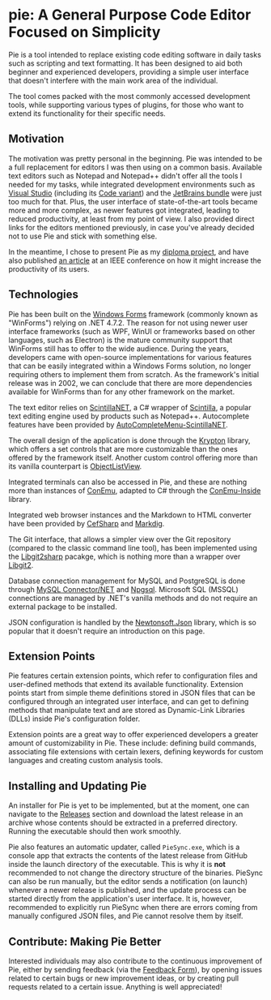 # pie: A General Purpose Code Editor Focused on Simplicity

Pie is a tool intended to replace existing code editing software in daily tasks such as scripting and text formatting. It has been designed to aid both beginner and experienced developers, providing a simple user interface that doesn't interfere with the main work area of the individual. 

The tool comes packed with the most commonly accessed development tools, while supporting various types of plugins, for those who want to extend its functionality for their specific needs.

## Motivation

The motivation was pretty personal in the beginning. Pie was intended to be a full replacement for editors I was then using on a common basis. Available text editors such as Notepad and Notepad++ didn't offer all the tools I needed for my tasks, while integrated development environments such as [Visual Studio](https://visualstudio.microsoft.com/) (including its [Code variant](https://code.visualstudio.com/)) and the [JetBrains bundle](https://www.jetbrains.com/ides/) were just too much for that. Plus, the user interface of state-of-the-art tools became more and more complex, as newer features got integrated, leading to reduced productivity, at least from my point of view. I also provided direct links for the editors mentioned previously, in case you've already decided not to use Pie and stick with something else.

In the meantime, I chose to present Pie as my [diploma project](https://github.com/mateasmario/diploma), and have also published [an article](https://ieeexplore.ieee.org/document/10619920/) at an IEEE conference on how it might increase the productivity of its users.

## Technologies

Pie has been built on the [Windows Forms](https://learn.microsoft.com/en-us/dotnet/desktop/winforms/?view=netdesktop-9.0) framework (commonly known as "WinForms") relying on .NET 4.7.2. The reason for not using newer user interface frameworks (such as WPF, WinUI or frameworks based on other languages, such as Electron) is the mature community support that WinForms still has to offer to the wide audience. During the years, developers came with open-source implementations for various features that can be easily integrated within a Windows Forms solution, no longer requiring others to implement them from scratch. As the framework's initial release was in 2002, we can conclude that there are more dependencies available for WinForms than for any other framework on the market.

The text editor relies on [ScintillaNET](https://github.com/jacobslusser/ScintillaNET), a C# wrapper of [Scintilla](https://sourceforge.net/projects/scintilla), a popular text editing engine used by products such as Notepad++. Autocomplete features have been provided by [AutoCompleteMenu-ScintillaNET](https://github.com/Ahmad45123/AutoCompleteMenu-ScintillaNET).

The overall design of the application is done through the [Krypton](https://github.com/ComponentFactory/Krypton) library, which offers a set controls that are more customizable than the ones offered by the framework itself. Another custom control offering more than its vanilla counterpart is [ObjectListView](https://objectlistview.sourceforge.net/cs/index.html).

Integrated terminals can also be accessed in Pie, and these are nothing more than instances of [ConEmu](https://github.com/Maximus5/ConEmu), adapted to C# through the [ConEmu-Inside](https://github.com/Maximus5/conemu-inside) library.

Integrated web browser instances and the Markdown to HTML converter have been provided by [CefSharp](https://github.com/cefsharp/CefSharp) and [Markdig](https://github.com/xoofx/markdig).

The Git interface, that allows a simpler view over the Git repository (compared to the classic command line tool), has been implemented using the [Libgit2sharp](https://github.com/libgit2/libgit2) pacakge, which is nothing more than a wrapper over [Libgit2](https://github.com/libgit2/libgit2).

Database connection management for MySQL and PostgreSQL is done through [MySQL Connector/NET](https://github.com/mysql/mysql-connector-net) and [Npgsql](https://github.com/npgsql/npgsql). Microsoft SQL (MSSQL) connections are managed by .NET's vanilla methods and do not require an external package to be installed.

JSON configuration is handled by the [Newtonsoft.Json](https://github.com/JamesNK/Newtonsoft.Json) library, which is so popular that it doesn't require an introduction on this page.

## Extension Points

Pie features certain extension points, which refer to configuration files and user-defined methods that extend its available functionality. Extension points start from simple theme definitions stored in JSON files that can be configured through an integrated user interface, and can get to defining methods that manipulate text and are stored as Dynamic-Link Libraries (DLLs) inside Pie's configuration folder.

Extension points are a great way to offer experienced developers a greater amount of customizability in Pie. These include: defining build commands, associating file extensions with certain lexers, defining keywords for custom languages and creating custom analysis tools.

## Installing and Updating Pie

An installer for Pie is yet to be implemented, but at the moment, one can navigate to the [Releases](https://github.com/mateasmario/pie/releases) section and download the latest release in an archive whose contents should be extracted in a preferred directory. Running the executable should then work smoothly. 

Pie also features an automatic updater, called `PieSync.exe`, which is a console app that extracts the contents of the latest release from GitHub inside the launch directory of the executable. This is why it is **not** recommended to not change the directory structure of the binaries. PieSync can also be run manually, but the editor sends a notification (on launch) whenever a newer release is published, and the update process can be started directly from the application's user interface. It is, however, recommended to explicitly run PieSync when there are errors coming from manually configured JSON files, and Pie cannot resolve them by itself.

## Contribute: Making Pie Better

Interested individuals may also contribute to the continuous improvement of Pie, either by sending feedback (via the [Feedback Form](https://forms.gle/L3mjuyTrYwBSVdYJ9)), by opening issues related to certain bugs or new improvement ideas, or by creating pull requests related to a certain issue. Anything is well appreciated!
